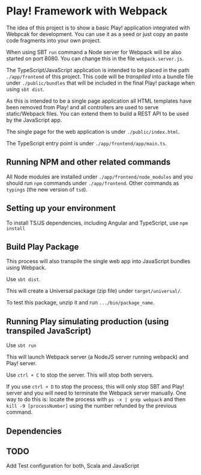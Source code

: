 Play! Framework with Webpack
============================

The idea of this project is to show a basic Play! application integrated with Webpcak for development.
You can use it as a seed or just copy an paste code fragments into your own project.
  
When using SBT `run` command a Node server for Webpack will be also started on port 8080. You can change this in
the file `webpack.server.js`.

The TypeScript/JavaScript application is intended to be placed in the path `./app/frontend` of this project. This code 
will be _transpiled_ into a bundle file under `./public/bundles` that will be included in the final Play! package when 
using `sbt dist`.

As this is intended to be a single page application all HTML templates have been removed from Play! and all controllers
are used to serve static/Webpack files. You can extend them to build a REST API to be used by the JavaScript app.

The single page for the web application is under `./public/index.html`.

The TypeScript entry point is under `./app/frontend/app/main.ts`.

## Running NPM and other related commands

All Node modules are installed under `./app/frontend/node_modules` and you should run `npm` commands under `./app/frontend`.
Other commands as `typings` (the new version of `tsd`).

## Setting up your environment

To install TS/JS dependencies, including Angular and TypeScript, use `npm install`


## Build Play Package

This process will also transpile the single web app into JavaScript bundles using Webpack.

Use `sbt dist`.

This will create a Universal package (zip file) under `target/universal/`.

To test this package, unzip it and run `.../bin/package_name`.


## Running Play simulating production (using transpiled JavaScript)

Use `sbt run`

This will launch Webpack server (a NodeJS server running webpack) and Play! server.

Use `ctrl + C` to stop the server. This will stop both servers.

If you use `ctrl + D` to stop the process, this will only stop SBT and Play! server and you will need to terminate
the Webpack server manually. One way to do this is: locate the process with `ps -x | grep webpack` and
then `kill -9 [processNumber]` using the number refunded by the previous command.

## Dependencies

## TODO

Add Test configuration for both, Scala and JavaScript
